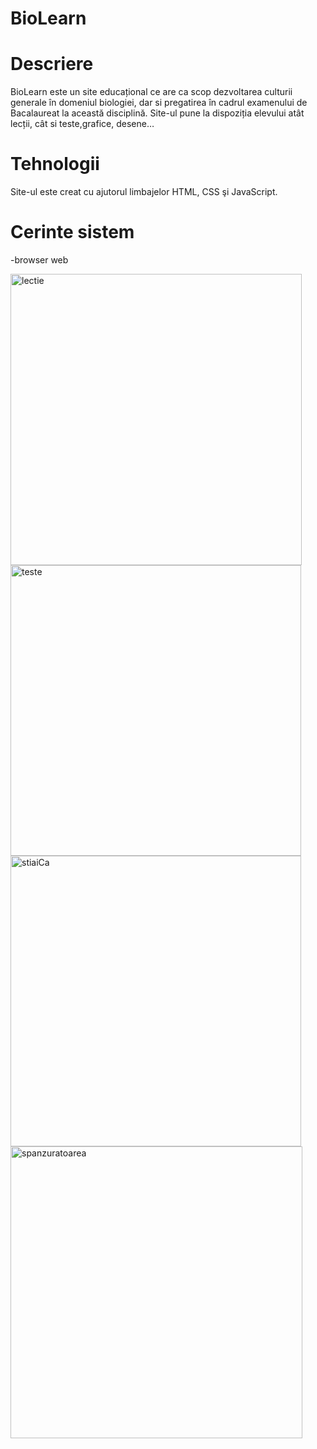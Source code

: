 # BioLearn

# Descriere
BioLearn este un site educațional ce are ca scop dezvoltarea culturii generale în domeniul biologiei, dar si pregatirea în cadrul examenului de Bacalaureat la această disciplină. Site-ul pune la dispoziția elevului atât lecții, cât si teste,grafice, desene…

# Tehnologii
Site-ul este creat cu ajutorul limbajelor HTML, CSS şi JavaScript.

# Cerinte sistem
-browser web

<img width="466" alt="lectie" src="https://github.com/andrea-muresan/BioLearn/assets/138216705/cbe76655-5497-49d2-844a-66bdee26b922"> 
</br>
<img width="465" alt="teste" src="https://github.com/andrea-muresan/BioLearn/assets/138216705/68327040-cbd6-4bdd-8dc2-25e9351ef6b6"> 
</br>
<img width="465" alt="stiaiCa" src="https://github.com/andrea-muresan/BioLearn/assets/138216705/34469a59-3f00-46a9-9a40-afc60d601110"> 
</br>
<img width="467" alt="spanzuratoarea" src="https://github.com/andrea-muresan/BioLearn/assets/138216705/ce8cb690-3894-40f1-817e-d019a4b6e5ce"> 
